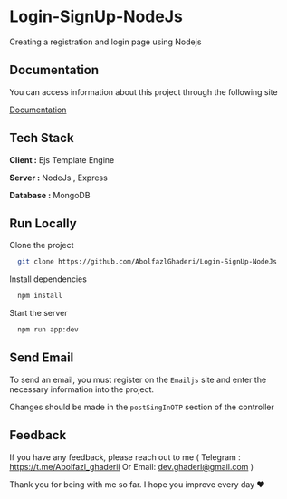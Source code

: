 # Login-SignUp-NodeJs
Creating a registration and login page using Nodejs


## Documentation
You can access information about this project through the following site 

[Documentation](https://abolfazlghaderi.github.io/LSN-Doc/)


## Tech Stack

**Client :** Ejs Template Engine

**Server :** NodeJs , Express

**Database :** MongoDB

## Run Locally

Clone the project

```bash
  git clone https://github.com/AbolfazlGhaderi/Login-SignUp-NodeJs
```
Install dependencies

```bash
  npm install
```

Start the server

```bash
  npm run app:dev
```


## Send Email

To send an email, you must register on the `Emailjs` site and enter the necessary information into the project.

Changes should be made in the `postSingInOTP` section of the controller


## Feedback

If you have any feedback, please reach out to me ( Telegram : https://t.me/Abolfazl_ghaderii Or Email: dev.ghaderi@gmail.com )

Thank you for being with me so far. I hope you improve every day ❤️

